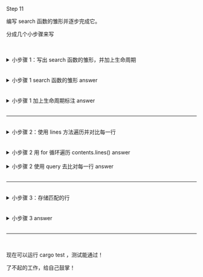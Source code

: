 Step 11

编写 search 函数的雏形并逐步完成它。

分成几个小步骤来写  


<br>
<br>
<details>
    <summary>小步骤 1：写出 search 函数的雏形，并加上生命周期</summary>

先写上不带生命周期的函数，再加上生命周期标注

</details>


<br>
<br>
<details>
    <summary>小步骤 1 search 函数的雏形 answer</summary>

```rust, no_run
pub fn search(query: &str, contents: &str) -> Vec<&str> {
    vec![]
}
```
</details>

<br>
<br>
<details>
    <summary>小步骤 1 加上生命周期标注 answer</summary>

```rust, no_run
pub fn search<'a>(query: &str, contents: &'a str) -> Vec<&'a str> {
    vec![]
}
```
</details>



<br>
<hr>
<br>
<details>
    <summary>小步骤 2：使用 lines 方法遍历并对比每一行</summary>

先用 for 循环遍历 contents.lines()，再对比每一行 line 与 query， 是否 line.contains(query)

</details>

<br>
<br>
<details>
    <summary>小步骤 2 用 for 循环遍历 contents.lines() answer</summary>

```rust, no_run
pub fn search(query: &str, contents: &str) -> Vec<&str> {
    for line in contents.lines() {
        // do something with line
    }
}
```
</details>

<br>
<details>
    <summary>小步骤 2 使用 query 去比对每一行 answer</summary>

```rust, no_run
pub fn search<'a>(query: &str, contents: &'a str) -> Vec<&'a str> {
    for line in contents.lines() {
        if line.contains(query) {
            // do something with line
        }
    }
}
```
</details>



<br>
<hr>
<br>
<details>
    <summary>小步骤 3：存储匹配的行</summary>

新建可变变量 results = Vec::new()

在循环中将每一个匹配的行存入其中

并让函数返回这个 results

</details>

<br>
<br>
<details>
    <summary>小步骤 3 answer</summary>

```rust, no_run
pub fn search(query: &str, contents: &str) -> Vec<&str> {
    let mut results = Vec::new();

    for line in contents.lines() {
        if line.contains(query) {
            results.push(line);
        }
    }

    results
}
```
</details>

<br>
<hr>
<br>

现在可以运行 cargo test ，测试能通过！

了不起的工作，给自己鼓掌！
